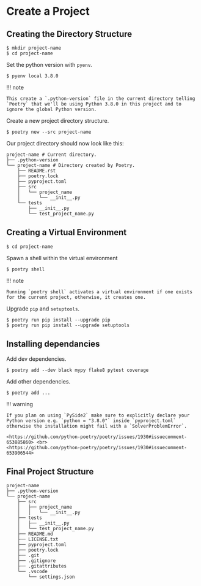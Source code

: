 # Create a Project

## Creating the Directory Structure

``` console
$ mkdir project-name
$ cd project-name
```

Set the python version with `pyenv`.

``` console
$ pyenv local 3.8.0
```

!!! note

    This create a `.python-version` file in the current directory telling `Poetry` that we'll be using Python 3.8.0 in this project and to ignore the global Python version.

Create a new project directory structure.

``` console
$ poetry new --src project-name
```

Our project directory should now look like this:

``` plaintext hl_lines="1 3"
project-name # Current directory.
├── .python-version
└── project-name # Directory created by Poetry.
    ├── README.rst
    ├── poetry.lock
    ├── pyproject.toml
    ├── src
    │   └── project_name
    │       └── __init__.py
    └── tests
        ├── __init__.py
        └── test_project_name.py
```

## Creating a Virtual Environment

``` console
$ cd project-name
```

Spawn a shell within the virtual environment

``` console
$ poetry shell
```

!!! note

    Running `poetry shell` activates a virtual environment if one exists for the current project, otherwise, it creates one.

Upgrade `pip` and `setuptools`.

``` console
$ poetry run pip install --upgrade pip
$ poetry run pip install --upgrade setuptools
```

## Installing dependancies

Add dev dependencies.

``` console
$ poetry add --dev black mypy flake8 pytest coverage
```

Add other dependencies.

``` console
$ poetry add ...
```

!!! warning

    If you plan on using `PySide2` make sure to explicitly declare your Python version e.g. `python = "3.8.0"` inside `pyproject.toml` otherwise the installation might fail with a `SolverProblemError`.

    <https://github.com/python-poetry/poetry/issues/1930#issuecomment-653885860> <br>
    <https://github.com/python-poetry/poetry/issues/1930#issuecomment-653906544>

## Final Project Structure

``` plaintext
project-name
├── .python-version
└── project-name
    ├── src
    │   ├── project_name
    │   │   └── __init__.py
    ├── tests
    │   ├── __init__.py
    │   └── test_project_name.py
    ├── README.md
    ├── LICENSE.txt
    ├── pyproject.toml
    ├── poetry.lock
    ├── .git
    ├── .gitignore
    ├── .gitattributes
    └── .vscode
        └── settings.json
```
